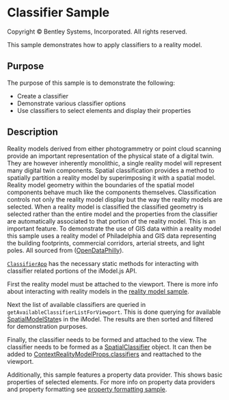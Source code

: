 # Classifier Sample

Copyright © Bentley Systems, Incorporated. All rights reserved.

This sample demonstrates how to apply classifiers to a reality model.

## Purpose

The purpose of this sample is to demonstrate the following:

- Create a classifier
- Demonstrate various classifier options
- Use classifiers to select elements and display their properties

## Description

Reality models derived from either photogrammetry or point cloud scanning provide an important representation of the physical state of a digital twin. They are however inherently monolithic, a single reality model will represent many digital twin components. Spatial classification provides a method to spatially partition a reality model by superimposing it with a spatial model. Reality model geometry within the boundaries of the spatial model components behave much like the components themselves.
Classification controls not only the reality model display but the way the reality models are selected. When a reality model is classified the classified geometry is selected rather than the entire model and the properties from the classifier are automatically associated to that portion of the reality model. This is an important feature. To demonstrate the use of GIS data within a reality model this sample uses a reality model of Philadelphia and GIS data representing the building footprints, commercial corridors, arterial streets, and light poles. All sourced from ([OpenDataPhilly](https://www.opendataphilly.org/dataset/)).

[`ClassifierApp`](./ClassifierApp.tsx) has the necessary static methods for interacting with classifier related portions of the iModel.js API.

First the reality model must be attached to the viewport. There is more info about interacting with reality models in the [reality model sample](../reality-data-sample/readme.md).

Next the list of available classifiers are queried in `getAvailableClassifierListForViewport`. This is done querying for available [SpatialModelState](https://www.itwinjs.org/reference/core-frontend/modelstate/spatialmodelstate/)s in the iModel. The results are then sorted and filtered for demonstration purposes.

Finally, the classifier needs to be formed and attached to the view. The classifier needs to be formed as a [SpatialClassifier](https://www.itwinjs.org/reference/core-common/displaystyles/spatialclassifier/) object. It can then be added to [ContextRealityModelProps.classifiers](https://www.itwinjs.org/reference/core-common/displaystyles/contextrealitymodelprops/#classifiers) and reattached to the viewport.

Additionally, this sample features a property data provider. This shows basic properties of selected elements. For more info on property data providers and property formatting see [property formatting sample](../property-formatting-sample/readme.md).
